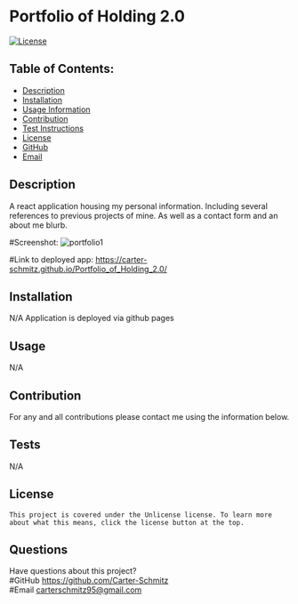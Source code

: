 # Portfolio of Holding 2.0

  [![License](https://img.shields.io/badge/License-Unlicense-blue.svg)](undefined)

  ## Table of Contents:
  * [Description](#Description)
  * [Installation](#Installation)
  * [Usage Information](#Usage)
  * [Contribution](#Contribution)
  * [Test Instructions](#Tests)
  * [License](#License)
  * [GitHub](#GitHub)
  * [Email](#Email)

  ## Description 
  A react application housing my personal information. Including several references to previous projects of mine. As well as a contact form and an about me blurb.
  
  #Screenshot: ![portfolio1](https://user-images.githubusercontent.com/113850230/225189012-d6064708-2870-400d-99a8-2626493ce282.PNG)

  #Link to deployed app: https://carter-schmitz.github.io/Portfolio_of_Holding_2.0/
  
  ## Installation 
  N/A Application is deployed via github pages

  ## Usage 
  N/A

  ## Contribution 
  For any and all contributions please contact me using the information below.

  ## Tests 
  N/A

  ## License
    This project is covered under the Unlicense license. To learn more about what this means, click the license button at the top.

  ## Questions
  Have questions about this project?  
  #GitHub https://github.com/Carter-Schmitz  
  #Email carterschmitz95@gmail.com
